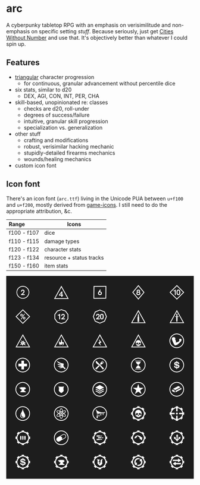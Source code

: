 # arc

A cyberpunky tabletop RPG with an emphasis on verisimilitude and non-emphasis on specific setting _stuff_. Because seriously, just get [Cities Without Number](https://preview.drivethrurpg.com/en/product/449873/cities-without-number-free-version) and use that. It's objectively better than whatever I could spin up.

## Features

- [triangular](https://en.wikipedia.org/wiki/Triangular_number) character progression
  - for continuous, granular advancement without percentile dice
- six stats, similar to d20
  - DEX, AGI, CON, INT, PER, CHA
- skill-based, unopinionated re: classes
  - checks are d20, roll-under
  - degrees of success/failure
  - intuitive, granular skill progression
  - specialization vs. generalization
- other stuff
  - crafting and modifications
  - robust, verisimilar hacking mechanic
  - stupidly-detailed firearms mechanics
  - wounds/healing mechanics
- custom icon font

## Icon font

There's an icon font (`arc.ttf`) living in the Unicode PUA between `u+f100` and `u+f200`, mostly derived from [game-icons](http://game-icons.net). I still need to do the appropriate attribution, &c.

| Range       | Icons                    |
| :---------- | ------------------------ |
| f100 - f107 | dice                     |
| f110 - f115 | damage types             |
| f120 - f122 | character stats          |
| f123 - f134 | resource + status tracks |
| f150 - f160 | item stats               |

![font repertoire](font.png)
